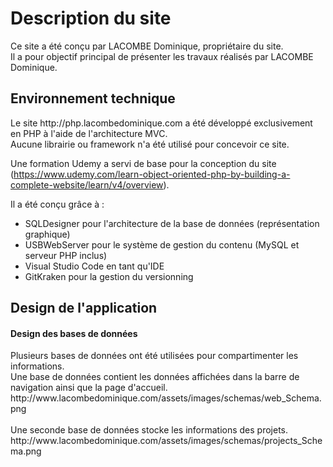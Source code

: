 <h1>Description du site</h1>
Ce site a été conçu par LACOMBE Dominique, propriétaire du site.<br>
Il a pour objectif principal de présenter les travaux réalisés par LACOMBE Dominique.

<h2>Environnement technique</h2>
Le site http://php.lacombedominique.com a été développé exclusivement en PHP à l'aide de l'architecture MVC.<br>
Aucune librairie ou framework n'a été utilisé pour concevoir ce site.

Une formation Udemy a servi de base pour la conception du site (https://www.udemy.com/learn-object-oriented-php-by-building-a-complete-website/learn/v4/overview).

Il a été conçu grâce à :
- SQLDesigner pour l'architecture de la base de données (représentation graphique)
- USBWebServer pour le système de gestion du contenu (MySQL et serveur PHP inclus)
- Visual Studio Code en tant qu'IDE
- GitKraken pour la gestion du versionning

<h2>Design de l'application</h2>

<h4>Design des bases de données</h4>
Plusieurs bases de données ont été utilisées pour compartimenter les informations.<br>
Une base de données contient les données affichées dans la barre de navigation ainsi que la page d'accueil.<br>
http://www.lacombedominique.com/assets/images/schemas/web_Schema.png<br>
<br>
Une seconde base de données stocke les informations des projets.<br>
http://www.lacombedominique.com/assets/images/schemas/projects_Schema.png<br>
